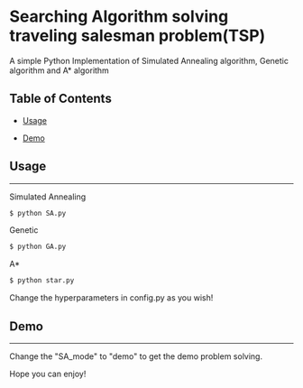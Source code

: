 # Searching Algorithm solving traveling salesman problem(TSP)

A simple Python Implementation of Simulated Annealing algorithm, Genetic algorithm and A* algorithm


## Table of Contents

- [Usage](#usage)

- [Demo](#Demo)


## Usage
-----
Simulated Annealing
```sh
$ python SA.py
```
Genetic 
```sh
$ python GA.py
```

A* 
```sh
$ python star.py
```
Change the hyperparameters in config.py as you wish!
## Demo
-------------
Change the "SA_mode" to "demo" to get the demo problem solving.

Hope you can enjoy!



